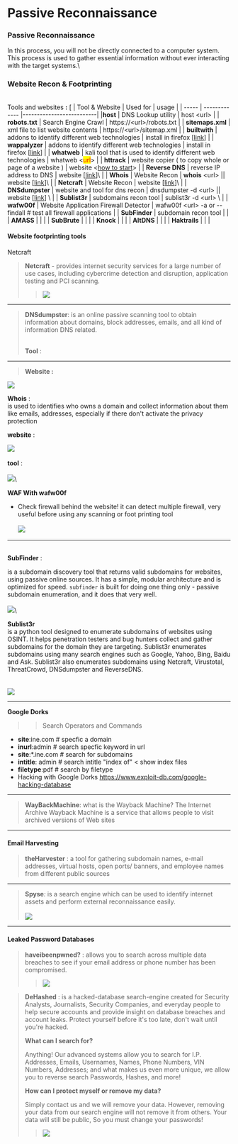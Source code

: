 # Passive Reconnaissance

### Passive Reconnaissance

In this process, you will not be directly connected to a computer system. This process is used to gather essential information without ever interacting with the target systems.\


### Website Recon & Footprinting

\
Tools and websites  **:**
[
| Tool & Website  | Used for |        usage        |
| ----- | ------------- |--------------------------|
|**host** |  DNS Lookup utility |                 host \<url>     |
|     **robots.txt**           |       Search Engine Crawl        |  https://\<url>/robots.txt           |
|   **sitemaps.xml**            |     xml file to list website contents          |     https://\<url>/sitemap.xml        |
|         **builtwith**                |       addons to identify different web technologies    |      install in firefox \[[link](https://addons.mozilla.org/en-US/firefox/addon/builtwith/)\]            |
|           **wappalyzer**             |       addons to identify different web technologies    |   install in firefox \[[link](https://addons.mozilla.org/en-US/firefox/addon/builtwith/)\]              |
|                 **whatweb**       |       kali tool that is used to identify different web technologies     |     whatweb \<<mark style="color:red;">url</mark>\>             |
|              **httrack**          |        website copier ( to copy whole or page of a website )   |     website <[how to start](https://www.httrack.com/html/step.html)>            |
|                 **Reverse DNS**       |      reverse IP address to DNS     |     website [[link](https://mxtoolbox.com/ReverseLookup.aspx)]\             |
|         **Whois**               |      Website Recon        |       **whois** \<url>  \|\| website \[[link](https:\/\/www.whois.com)\]\            |
|     **Netcraft**                   |    Website Recon       |          website \[[link](https://www.netcraft.com/)]\        |
|        **DNSdumpster**                |    website and tool for dns recon        |       dnsdumpster -d \<url>  \|\| website \[[link](https://dnsdumpster.com/)] \           |
|        **Sublist3r**                 |    subdomains recon tool       |  sublist3r -d \<url> \                |
|           **wafw00f**             |    Website Application Firewall Detector       |          wafw00f  \<url> -a or --findall # test all firewall applications         |
|      **SubFinder**                  |   subdomain recon tool        |                  |
|          **AMASS**              |           |                  |
|           **SubBrute**             |           |                  |
|         **Knock**               |           |                  |
|        **AltDNS**                |           |                  |
|        **Haktrails**                |           |                  |





#### Website footprinting tools

Netcraft

> **Netcraft** - provides internet security services for a large number of use cases, including cybercrime detection and disruption, application testing and PCI scanning.
>
> > ![](<../../.gitbook/assets/Pasted image 20230415162847.png>)

***

> **DNSdumpster**:  is an online passive scanning tool to obtain information about domains, block addresses, emails, and all kind of information DNS related.
>
> \
> **Tool** :&#x20;

***

> **Website :**&#x20;

![](<../../.gitbook/assets/Pasted image 20230415200917.png>)



**Whois** :\
is used to identifies who owns a domain and collect information about them like emails, addresses, especially if there don't activate the privacy protection&#x20;

**website** :&#x20;

![](<../../.gitbook/assets/image (2).png>)\
\
**tool** : \
\
![](<../../.gitbook/assets/image (1).png>)\


**WAF With wafw00f**&#x20;

* Check firewall behind the website! it can detect multiple firewall, very useful before using any scanning or foot printing tool\
  \
  ![](<../../.gitbook/assets/Pasted image 20230415174242.png>)

***

\
**SubFinder** :

is a subdomain discovery tool that returns valid subdomains for websites, using passive online sources. It has a simple, modular architecture and is optimized for speed. `subfinder` is built for doing one thing only - passive subdomain enumeration, and it does that very well.\
\
![](../../.gitbook/assets/image.png)\


**Sublist3r**\
is a python tool designed to enumerate subdomains of websites using OSINT. It helps penetration testers and bug hunters collect and gather subdomains for the domain they are targeting. Sublist3r enumerates subdomains using many search engines such as Google, Yahoo, Bing, Baidu and Ask. Sublist3r also enumerates subdomains using Netcraft, Virustotal, ThreatCrowd, DNSdumpster and ReverseDNS.\
\
\
![](<../../.gitbook/assets/image (1) (1).png>)

***

**Google Dorks**

> > Search Operators and Commands

* **site**:ine.com # specfic a domain
* **inurl**:admin # search specfic keyword in url
* **site**:\*.ine.com # search for subdomains
* **intitle**: admin # search intitle "index of" < show index files
* **filetype**:pdf # search by filetype
* Hacking with Google Dorks https://www.exploit-db.com/google-hacking-database

***

> **WayBackMachine**:  what is the Wayback Machine? The Internet Archive Wayback Machine is a service that allows people to visit archived versions of Web sites
>
> >

***

#### Email Harvesting

> **theHarvester** : a tool for gathering subdomain names, e-mail addresses, virtual hosts, open ports/ banners, and employee names from different public sources
>
> >

***

> **Spyse**_:_ is a search engine which can be used to identify internet assets and perform external reconnaissance easily.\
> \
> ![](<../../.gitbook/assets/image (4).png>)

***

#### Leaked Password Databases

> **haveibeenpwned?**  :  allows you to search across multiple data breaches to see if your email address or phone number has been compromised.
>
> > ![](<../../.gitbook/assets/Pasted image 20230415202549.png>)

>
>
> **DeHashed** : is a hacked-database search-engine created for Security Analysts, Journalists, Security Companies, and everyday people to help secure accounts and provide insight on database breaches and account leaks. Protect yourself before it's too late, don't wait until you're hacked.
>
> **What can I search for?**
>
> Anything! Our advanced systems allow you to search for I.P. Addresses, Emails, Usernames, Names, Phone Numbers, VIN Numbers, Addresses; and what makes us even more unique, we allow you to reverse search Passwords, Hashes, and more!
>
> **How can I protect myself or remove my data?**
>
> Simply contact us and we will remove your data. However, removing your data from our search engine will not remove it from others. Your data will still be public, So you must change your passwords!
>
> > ![](<../../.gitbook/assets/Pasted image 20230415204314 (1).png>)
